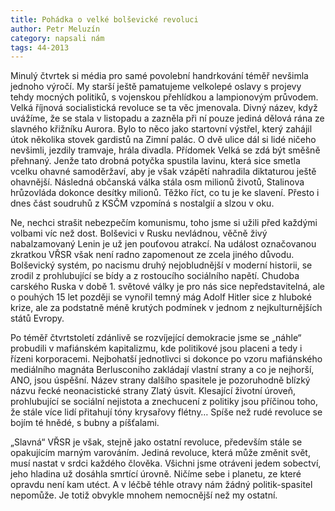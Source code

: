 ```yaml
---
title: Pohádka o velké bolševické revoluci
author: Petr Meluzín
category: napsali nám
tags: 44-2013
---
```


Minulý čtvrtek si média pro samé povolební handrkování téměř nevšimla jednoho výročí. My starší ještě pamatujeme velkolepé oslavy s projevy tehdy mocných politiků, s vojenskou přehlídkou a lampionovým průvodem. Velká říjnová socialistická revoluce se ta věc jmenovala. Divný název, když uvážíme, že se stala v listopadu a zazněla při ní pouze jediná dělová rána ze slavného křižníku Aurora. Bylo to něco jako startovní výstřel, který zahájil útok několika stovek gardistů na Zimní palác. O dvě ulice dál si lidé ničeho nevšimli, jezdily tramvaje, hrála divadla. Přídomek Velká se zdá být směšně přehnaný. Jenže tato drobná potyčka spustila lavinu, která sice smetla vcelku ohavné samoděržaví, aby je však vzápětí nahradila diktaturou ještě ohavnější. Následná občanská válka stála osm milionů životů, Stalinova hrůzovláda dokonce desítky milionů. Těžko říct, co tu je ke slavení. Přesto i dnes část soudruhů z KSČM vzpomíná s nostalgií a slzou v oku.

Ne, nechci strašit nebezpečím komunismu, toho jsme si užili před každými volbami víc než dost. Bolševici v Rusku nevládnou, věčně živý nabalzamovaný Lenin je už jen pouťovou atrakcí. Na událost označovanou zkratkou VŘSR však není radno zapomenout ze zcela jiného důvodu. Bolševický systém, po nacismu druhý nejobludnější v moderní historii, se zrodil z prohlubující se bídy a z rostoucího sociálního napětí. Chudoba carského Ruska v době 1. světové války je pro nás sice nepředstavitelná, ale o pouhých 15 let později se vynořil temný mág Adolf Hitler sice z hluboké krize, ale za podstatně méně krutých podmínek v jednom z nejkulturnějších států Evropy.

Po téměř čtvrtstoletí zdánlivě se rozvíjející demokracie jsme se „náhle“ probudili v mafiánském kapitalizmu, kde politikové jsou placeni a tedy i řízeni korporacemi. Nejbohatší jednotlivci si dokonce po vzoru mafiánského mediálního magnáta Berlusconiho zakládají vlastní strany a co je nejhorší, ANO, jsou úspěšní. Název strany dalšího spasitele je pozoruhodně blízký názvu řecké neonacistické strany Zlatý úsvit. Klesající životní úroveň, prohlubující se sociální nejistota a znechucení z politiky jsou příčinou toho, že stále více lidí přitahují tóny krysařovy flétny… Spíše než rudé revoluce se bojím té hnědé, s bubny a píšťalami.

„Slavná“ VŘSR je však, stejně jako ostatní revoluce, především stále se opakujícím marným varováním. Jediná revoluce, která může změnit svět, musí nastat v srdci každého člověka. Všichni jsme otráveni jedem sobectví, jeho hladina už dosáhla smrtící úrovně. Ničíme sebe i planetu, ze které opravdu není kam utéct. A v léčbě téhle otravy nám žádný politik-spasitel nepomůže. Je totiž obvykle mnohem nemocnější než my ostatní.